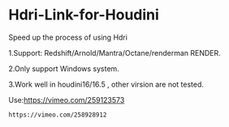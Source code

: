 # Hdri-Link-for-Houdini
Speed up the process of using Hdri

1.Support: Redshift/Arnold/Mantra/Octane/renderman RENDER.

2.Only support Windows system.

3.Work well in houdini16/16.5 , other virsion are not tested.


Use:https://vimeo.com/259123573

    https://vimeo.com/258928912
